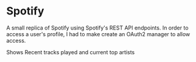 # Spotify
A small replica of Spotify using Spotify's REST API endpoints. In order to access a user's profile, I had to make create an OAuth2 manager to allow access.

Shows Recent tracks played and current top artists

